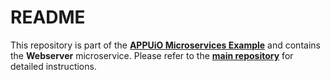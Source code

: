 # README

This repository is part of the **[APPUiO Microservices Example](http://docs.appuio.ch/en/latest/#microservices-example)** and contains the **Webserver** microservice. Please refer to the **[main repository](https://github.com/appuio/shop-example)** for detailed instructions.
